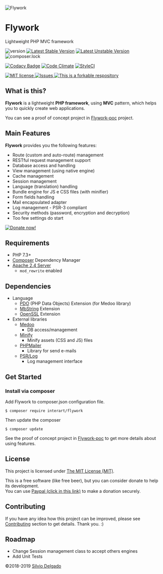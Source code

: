 <img src="https://www.interart.com/utils/logo-flywork2.png" alt="Flywork">

# Flywork
Lightweight PHP MVC framework

![version](https://img.shields.io/badge/version-2.0-green.svg?maxAge=2592000)
[![Latest Stable Version](https://poser.pugx.org/interart/flywork/v/stable)](https://packagist.org/packages/interart/flywork)
[![Latest Unstable Version](https://poser.pugx.org/interart/flywork/v/unstable)](https://packagist.org/packages/interart/flywork)
![composer.lock](https://poser.pugx.org/interart/flywork/composerlock)

[![Codacy Badge](https://api.codacy.com/project/badge/Grade/d1ced1265dbb45b7ad5b82d072105ac9)](https://www.codacy.com/app/silviodelgado/flywork?utm_source=github.com&amp;utm_medium=referral&amp;utm_content=silviodelgado/flywork&amp;utm_campaign=Badge_Grade)
[![Code Climate](https://codeclimate.com/github/silviodelgado/flywork/badges/gpa.svg)](https://codeclimate.com/github/silviodelgado/flywork)
[![StyleCI](https://github.styleci.io/repos/171210922/shield?branch=master)](https://github.styleci.io/repos/171210922)

<a href="https://github.com/silviodelgado/flywork/blob/master/LICENSE">
  <img src="https://img.shields.io/github/license/silviodelgado/flywork.svg" alt="MIT license">
</a>
<a href="https://github.com/silviodelgado/flywork/issues">
  <img src="https://img.shields.io/github/issues/silviodelgado/flywork.svg" alt="Issues">
</a>
<a href="https://github.com/silviodelgado/flywork/">
  <img src="https://img.shields.io/badge/forkable-yes-green.svg" alt="This is a forkable respository">
</a>


## What is this?

**Flywork** is a lightweight **PHP framework**, using **MVC** pattern, which helps you to quickly create web applications.

You can see a proof of concept project in [Flywork-poc](https://github.com/silviodelgado/flywork-poc) project.

## Main Features

**Flywork** provides you the following features:

* Route (custom and auto-route) management
* RESTful request management support
* Database access and handling
* View management (using native engine)
* Cache management
* Session management
* Language (translation) handling
* Bundle engine for JS e CSS files (with minifier)
* Form fields handling
* Mail encapsulated adapter
* Log management - PSR-3 compliant
* Security methods (password, encryption and decryption)
* Too few settings do start

<a href="https://www.paypal.com/cgi-bin/webscr?cmd=_donations&business=U4XC3N7P7FV7L&item_name=Help+Flywork+development&currency_code=USD&source=url"><img src="https://www.paypalobjects.com/en_US/i/btn/btn_donateCC_LG.gif" alt="Donate now!"></a>

## Requirements

* PHP 7.3+
* [Composer](https://getcomposer.org/) Dependency Manager
* [Apache 2.4 Server](https://httpd.apache.org/)
  * ```mod_rewrite``` enabled

## Dependencies

* Language
  * [PDO](http://php.net/manual/pt_BR/book.pdo.php) (PHP Data Objects) Extension (for Medoo library)
  * [MbString](http://php.net/manual/en/book.mbstring.php) Extension
  * [OpenSSL](http://php.net/manual/pt_BR/book.openssl.php) Extension
* External libraries
  * [Medoo](https://medoo.in)
    * DB access/management
  * [Minify](https://www.minifier.org)
    * Minify assets (CSS and JS) files
  * [PHPMailer](https://phpmailer.github.io/PHPMailer)
    * Library for send e-mails
  * [PSR/Log](https://packagist.org/packages/psr/log)
    * Log management interface


## Get Started

### Install via composer

Add Flywork to composer.json configuration file.

```
$ composer require interart/flywork
```

Then update the composer

```
$ composer update
```

See the proof of concept project in [Flywork-poc](https://github.com/silviodelgado/flywork-poc) to get more details about using features.


## License

This project is licensed under [The MIT License (MIT)](/LICENSE).

This is a free software (like free beer), but you can consider donate to help its development.<br>
You can use [Paypal (click in this link)](https://www.paypal.com/cgi-bin/webscr?cmd=_donations&business=U4XC3N7P7FV7L&item_name=Help+Flywork+development&currency_code=USD&source=url) to make a donation securely.

## Contributing

If you have any idea how this project can be improved, please see [Contributing](https://github.com/silviodelgado/flywork/blob/master/CONTRIBUTING.md) section to get details. Thank you. :)

## Roadmap

* Change Session management class to accept others engines
* Add Unit Tests

&copy;2018-2019 [Silvio Delgado](https://www.silviodelgado.net)

